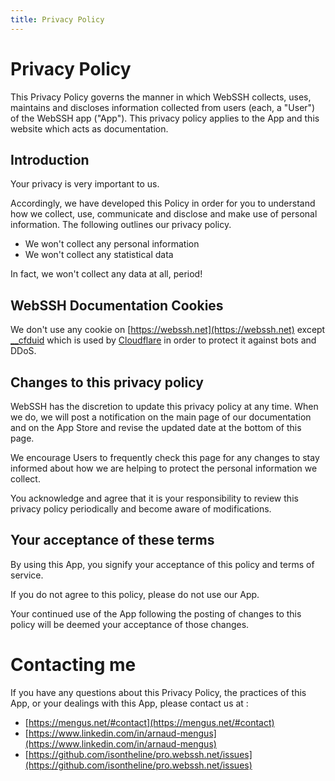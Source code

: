 ```yaml
---
title: Privacy Policy
---
```

# Privacy Policy
This Privacy Policy governs the manner in which WebSSH collects, uses, maintains and discloses information collected from users (each, a "User") of the WebSSH app ("App"). This privacy policy applies to the App and this website which acts as documentation.

## Introduction 
Your privacy is very important to us. 

Accordingly, we have developed this Policy in order for you to understand how we collect, use, communicate and disclose and make use of personal information. The following outlines our privacy policy. 

* We won't collect any personal information
* We won't collect any statistical data

In fact, we won't collect any data at all, period!

## WebSSH Documentation Cookies
We don't use any cookie on [https://webssh.net](https://webssh.net) except [__cfduid](https://support.cloudflare.com/hc/en-us/articles/200170156-Understanding-the-Cloudflare-Cookies) which is used by [Cloudflare](https://www.cloudflare.com) in order to protect it against bots and DDoS.

## Changes to this privacy policy
WebSSH has the discretion to update this privacy policy at any time. When we do, we will post a notification on the main page of our documentation and on the App Store and revise the updated date at the bottom of this page. 

We encourage Users to frequently check this page for any changes to stay informed about how we are helping to protect the personal information we collect. 

You acknowledge and agree that it is your responsibility to review this privacy policy periodically and become aware of modifications.

## Your acceptance of these terms
By using this App, you signify your acceptance of this policy and terms of service. 

If you do not agree to this policy, please do not use our App. 

Your continued use of the App following the posting of changes to this policy will be deemed your acceptance of those changes.

# Contacting me
If you have any questions about this Privacy Policy, the practices of this App, or your dealings with this App, please contact us at :

* [https://mengus.net/#contact](https://mengus.net/#contact)
* [https://www.linkedin.com/in/arnaud-mengus](https://www.linkedin.com/in/arnaud-mengus)
* [https://github.com/isontheline/pro.webssh.net/issues](https://github.com/isontheline/pro.webssh.net/issues)